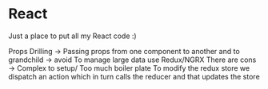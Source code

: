 # React

Just a place to put all my React code :)

Props Drilling -> Passing props from one component to another and to grandchild -> avoid
To manage large data use Redux/NGRX
There are cons -> Complex to setup/ Too much boiler plate
To modify the redux store we dispatch an action which in turn calls the reducer and that updates the store
